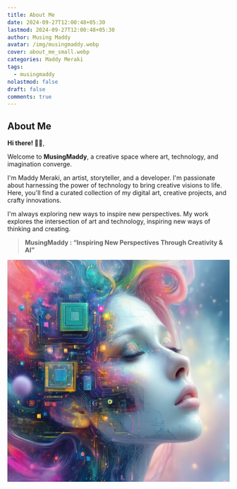 ```yaml
---
title: About Me
date: 2024-09-27T12:00:48+05:30
lastmod: 2024-09-27T12:00:48+05:30
author: Musing Maddy
avatar: /img/musingmaddy.webp
cover: about_me_small.webp
categories: Maddy Meraki
tags:
  - musingmaddy
nolastmod: false
draft: false
comments: true
---
```

## **About Me**

**Hi there! 👋🏻**, 

Welcome to **MusingMaddy**, a creative space where art, technology, and imagination converge.

<!--more-->

I'm Maddy Meraki, an artist, storyteller, and a developer. I'm passionate about harnessing the power of technology to bring creative visions to life. Here, you'll find a curated collection of my digital art, creative projects, and crafty innovations.

I'm always exploring new ways to inspire new perspectives. My work explores the intersection of art and technology, inspiring new ways of thinking and creating.

> **MusingMaddy : “Inspiring New Perspectives Through Creativity & AI”** 

![about_me](about_me_full.webp "Imagika")
